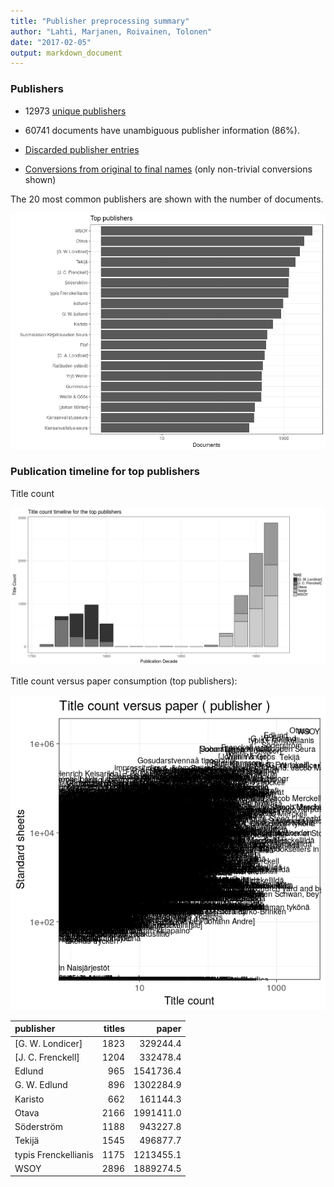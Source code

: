 ```yaml
---
title: "Publisher preprocessing summary"
author: "Lahti, Marjanen, Roivainen, Tolonen"
date: "2017-02-05"
output: markdown_document
---
```



### Publishers

 * 12973 [unique publishers](output.tables/publisher_accepted.csv)

 * 60741 documents have unambiguous publisher information (86%). 

 * [Discarded publisher entries](output.tables/publisher_discarded.csv)

 * [Conversions from original to final names](output.tables/publisher_conversion_nontrivial.csv) (only non-trivial conversions shown)


The 20 most common publishers are shown with the number of documents. 

![plot of chunk summarypublisher2](figure/summarypublisher2-1.png)

### Publication timeline for top publishers

Title count

![plot of chunk summaryTop10pubtimeline](figure/summaryTop10pubtimeline-1.png)



Title count versus paper consumption (top publishers):

![plot of chunk publishertitlespapers](figure/publishertitlespapers-1.png)

|publisher            | titles|     paper|
|:--------------------|------:|---------:|
|[G. W. Londicer]     |   1823|  329244.4|
|[J. C. Frenckell]    |   1204|  332478.4|
|Edlund               |    965| 1541736.4|
|G. W. Edlund         |    896| 1302284.9|
|Karisto              |    662|  161144.3|
|Otava                |   2166| 1991411.0|
|Söderström           |   1188|  943227.8|
|Tekijä               |   1545|  496877.7|
|typis Frenckellianis |   1175| 1213455.1|
|WSOY                 |   2896| 1889274.5|


